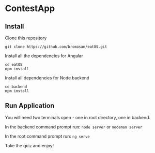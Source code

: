 # ContestApp


## Install
Clone this repository

`git clone https://github.com/bromasan/eatOS.git`

Install all the dependencies for Angular

`cd eatOS`  
`npm install`

Install all dependencies for Node backend

`cd backend`  
`npm install`

## Run Application
You will need two terminals open - one in root directory, one in backend.

In the backend command prompt run:
`node server` or `nodeman server`

In the root command prompt run:
`ng serve`

Take the quiz and enjoy!

